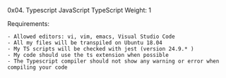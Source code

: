 0x04. Typescript
JavaScript
TypeScript
 Weight: 1


Requirements:

    - Allowed editors: vi, vim, emacs, Visual Studio Code
    - All my files will be transpiled on Ubuntu 18.04
    - My TS scripts will be checked with jest (version 24.9.* )
    - My code should use the ts extension when possible
    - The Typescript compiler should not show any warning or error when compiling your code